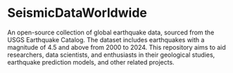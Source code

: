 # SeismicDataWorldwide
An open-source collection of global earthquake data, sourced from the USGS Earthquake Catalog. The dataset includes earthquakes with a magnitude of 4.5 and above from 2000 to 2024. This repository aims to aid researchers, data scientists, and enthusiasts in their geological studies, earthquake prediction models, and other related projects.
